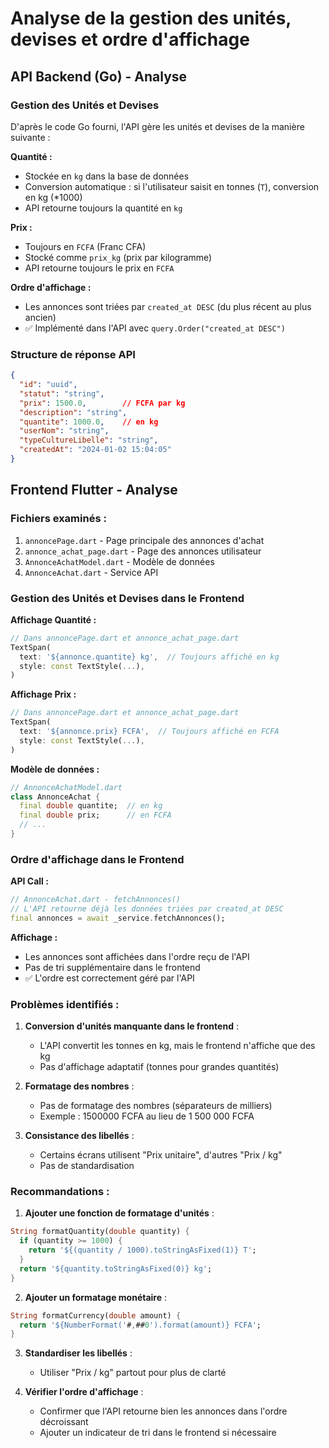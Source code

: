 # Analyse de la gestion des unités, devises et ordre d'affichage

## API Backend (Go) - Analyse

### Gestion des Unités et Devises
D'après le code Go fourni, l'API gère les unités et devises de la manière suivante :

**Quantité :**
- Stockée en `kg` dans la base de données
- Conversion automatique : si l'utilisateur saisit en tonnes (`T`), conversion en kg (*1000)
- API retourne toujours la quantité en `kg`

**Prix :**
- Toujours en `FCFA` (Franc CFA)
- Stocké comme `prix_kg` (prix par kilogramme)
- API retourne toujours le prix en `FCFA`

**Ordre d'affichage :**
- Les annonces sont triées par `created_at DESC` (du plus récent au plus ancien)
- ✅ Implémenté dans l'API avec `query.Order("created_at DESC")`

### Structure de réponse API
```json
{
  "id": "uuid",
  "statut": "string",
  "prix": 1500.0,        // FCFA par kg
  "description": "string",
  "quantite": 1000.0,    // en kg
  "userNom": "string",
  "typeCultureLibelle": "string",
  "createdAt": "2024-01-02 15:04:05"
}
```

## Frontend Flutter - Analyse

### Fichiers examinés :
1. `annoncePage.dart` - Page principale des annonces d'achat
2. `annonce_achat_page.dart` - Page des annonces utilisateur
3. `AnnonceAchatModel.dart` - Modèle de données
4. `AnnonceAchat.dart` - Service API

### Gestion des Unités et Devises dans le Frontend

**Affichage Quantité :**
```dart
// Dans annoncePage.dart et annonce_achat_page.dart
TextSpan(
  text: '${annonce.quantite} kg',  // Toujours affiché en kg
  style: const TextStyle(...),
)
```

**Affichage Prix :**
```dart
// Dans annoncePage.dart et annonce_achat_page.dart
TextSpan(
  text: '${annonce.prix} FCFA',  // Toujours affiché en FCFA
  style: const TextStyle(...),
)
```

**Modèle de données :**
```dart
// AnnonceAchatModel.dart
class AnnonceAchat {
  final double quantite;  // en kg
  final double prix;      // en FCFA
  // ...
}
```

### Ordre d'affichage dans le Frontend

**API Call :**
```dart
// AnnonceAchat.dart - fetchAnnonces()
// L'API retourne déjà les données triées par created_at DESC
final annonces = await _service.fetchAnnonces();
```

**Affichage :**
- Les annonces sont affichées dans l'ordre reçu de l'API
- Pas de tri supplémentaire dans le frontend
- ✅ L'ordre est correctement géré par l'API

### Problèmes identifiés :

1. **Conversion d'unités manquante dans le frontend** :
   - L'API convertit les tonnes en kg, mais le frontend n'affiche que des kg
   - Pas d'affichage adaptatif (tonnes pour grandes quantités)

2. **Formatage des nombres** :
   - Pas de formatage des nombres (séparateurs de milliers)
   - Exemple : 1500000 FCFA au lieu de 1 500 000 FCFA

3. **Consistance des libellés** :
   - Certains écrans utilisent "Prix unitaire", d'autres "Prix / kg"
   - Pas de standardisation

### Recommandations :

1. **Ajouter une fonction de formatage d'unités** :
```dart
String formatQuantity(double quantity) {
  if (quantity >= 1000) {
    return '${(quantity / 1000).toStringAsFixed(1)} T';
  }
  return '${quantity.toStringAsFixed(0)} kg';
}
```

2. **Ajouter un formatage monétaire** :
```dart
String formatCurrency(double amount) {
  return '${NumberFormat('#,##0').format(amount)} FCFA';
}
```

3. **Standardiser les libellés** :
   - Utiliser "Prix / kg" partout pour plus de clarté

4. **Vérifier l'ordre d'affichage** :
   - Confirmer que l'API retourne bien les annonces dans l'ordre décroissant
   - Ajouter un indicateur de tri dans le frontend si nécessaire
